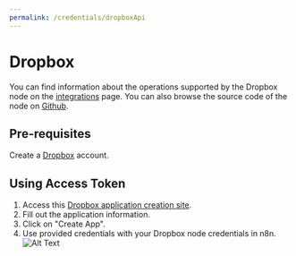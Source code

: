 ```yaml
---
permalink: /credentials/dropboxApi
---
```



# Dropbox
You can find information about the operations supported by the Dropbox node on the [integrations](https://n8n.io/integrations/n8n-nodes-base.dropbox) page. You can also browse the source code of the node on [Github](https://github.com/n8n-io/n8n/tree/master/packages/nodes-base/nodes/Dropbox).

## Pre-requisites

Create a [Dropbox](https://www.dropbox.com/) account.

## Using Access Token

1. Access this [Dropbox application creation site](https://www.dropbox.com/developers/apps/create).
2. Fill out the application information.
3. Click on "Create App".
4. Use provided credentials with your Dropbox node credentials in n8n.
![Alt Text](https://i.imgur.com/muD0yHx.gif)



